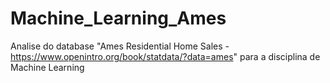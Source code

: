 # Machine_Learning_Ames
Analise do database "Ames Residential Home Sales - https://www.openintro.org/book/statdata/?data=ames" para a disciplina de Machine Learning 
